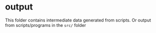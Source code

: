 # output

This folder contains intermediate data generated from scripts.
Or output from scripts/programs in the `src/` folder